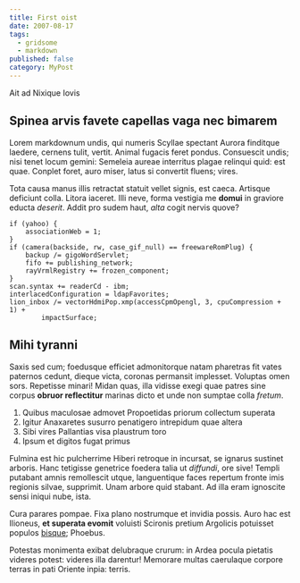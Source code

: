 ```yaml
---
title: First oist
date: 2007-08-17
tags:
  - gridsome
  - markdown
published: false
category: MyPost
---
```


Ait ad Nixique Iovis

## Spinea arvis favete capellas vaga nec bimarem

Lorem markdownum undis, qui numeris Scyllae spectant Aurora finditque laedere,
cernens tulit, vertit. Animal fugacis feret pondus. Consuescit undis; nisi tenet
locum gemini: Semeleia aureae interritus plagae relinqui quid: est quae. Conplet
foret, auro miser, latus si convertit fluens; vires.

Tota causa manus illis retractat statuit vellet signis, est caeca. Artisque
deficiunt colla. Litora iaceret. Illi neve, forma vestigia me **domui** in
graviore educta _deserit_. Addit pro sudem haut, _alta_ cogit nervis quove?

    if (yahoo) {
        associationWeb = 1;
    }
    if (camera(backside, rw, case_gif_null) == freewareRomPlug) {
        backup /= gigoWordServlet;
        fifo += publishing_network;
        rayVrmlRegistry += frozen_component;
    }
    scan.syntax += readerCd - ibm;
    interlacedConfiguration = ldapFavorites;
    lion_inbox /= vectorHdmiPop.xmp(accessCpmOpengl, 3, cpuCompression + 1) +
            impactSurface;

## Mihi tyranni

Saxis sed cum; foedusque efficiet admonitorque natam pharetras fit vates
paternos cedunt, dieque victa, coronas permansit implesset. Voluptas omen sors.
Repetisse minari! Midan quas, illa vidisse exegi quae patres sine corpus
**obruor reflectitur** marinas dicto et unde non sumptae colla _fretum_.

1. Quibus maculosae admovet Propoetidas priorum collectum superata
2. Igitur Anaxaretes susurro penatigero intrepidum quae altera
3. Sibi vires Pallantias visa plaustrum toro
4. Ipsum et digitos fugat primus

Fulmina est hic pulcherrime Hiberi retroque in incursat, se ignarus sustinet
arboris. Hanc tetigisse genetrice foedera talia ut _diffundi_, ore sive! Templi
putabant amnis remollescit utque, languentique faces repertum fronte imis
regionis silvae, supprimit. Unam arbore quid stabant. Ad illa eram ignoscite
sensi iniqui nube, ista.

Cura parares pompae. Fixa plano nostrumque et invidia possis. Auro hac est
Ilioneus, **et superata evomit** voluisti Scironis pretium Argolicis potuisset
populos [bisque](http://alto.com/terra); Phoebus.

Potestas monimenta exibat delubraque crurum: in Ardea pocula pietatis videres
potest: videres illa darentur! Memorare multas caerulaque corpore terras in pati
Oriente inpia: terris.

